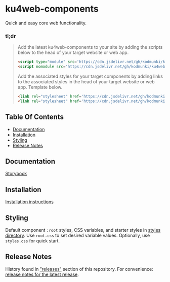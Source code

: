 # ku4web-components
Quick and easy core web functionality.

### tl;dr

> Add the latest ku4web-components to your site by adding the scripts below to the head
> of your target website or web app.
>
> ```html
> <script type="module" src='https://cdn.jsdelivr.net/gh/kodmunki/ku4web-components@latest/dist/ku4web-components.esm.js'></script>
> <script nomodule src='https://cdn.jsdelivr.net/gh/kodmunki/ku4web-components@latest/dist/ku4web-components.js'></script>
>
> ```
> 
> Add the associated styles for your target components by adding links to the associated
> styles in the head of your target website or web app. Template below.
>
> ```html
> <link rel="stylesheet" href='https://cdn.jsdelivr.net/gh/kodmunki/ku4web-components@latest/styles/[COMPONENT]/root.css' />
> <link rel="stylesheet" href='https://cdn.jsdelivr.net/gh/kodmunki/ku4web-components@latest/styles/[COMPONENT]/styles.css' />
>
> ```

## Table Of Contents
* [Documentation](#documentation)
* [Installation](#installation)
* [Styling](#styling)
* [Release Notes](#release-notes)

## Documentation
[Storybook](https://kodmunki.github.io/storybook)

## Installation
[Installation instructions](http://kodmunki.github.io/storybook/index.html?path=/story/overview-about--page#installation)

## Styling
Default component `:root` styles, CSS variables, and starter styles in
[styles directory](./styles). Use `root.css` to set desired variable values.
Optionally, use `styles.css` for quick start.

## Release Notes
History found in ["releases"](https://github.com/kodmunki/ku4web-components/releases) section of this repository.
For convenience: [release notes for the latest release](https://github.com/kodmunki/ku4web-components/releases/latest).
